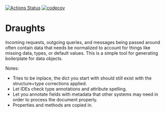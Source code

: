 [![Actions Status](https://github.com/adam-douglass/draughts/workflows/unittests/badge.svg)](https://github.com/adam-douglass/draughts/actions)
[![codecov](https://codecov.io/gh/adam-douglass/draughts/branch/main/graph/badge.svg?token=vQRgcsWXoq)](https://codecov.io/gh/adam-douglass/draughts)

Draughts
========

Incoming requests, outgoing queries, and messages being passed around often contain 
data that needs be normalized to account for things like missing data, types, 
or default values. This is a simple tool for generating boilerplate for data objects. 

Notes:
 - Tries to be inplace, the dict you start with should still exist with the structure+type corrections applied.
 - Let IDEs check type annotations and attribute spelling.
 - Let you annotate fields with metadata that other systems may need in order to process the document properly.
 - Properties and methods are copied in.


 